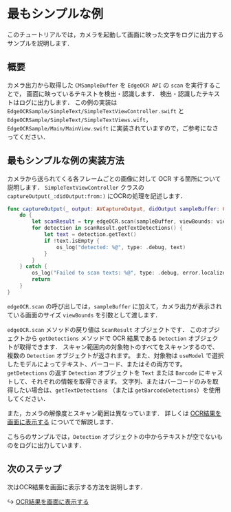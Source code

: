# 最もシンプルな例

このチュートリアルでは，カメラを起動して画面に映った文字をログに出力するサンプルを説明します．


## 概要
カメラ出力から取得した `CMSampleBuffer` を `EdgeOCR API` の `scan` を実行することで，
画面に映っているテキストを検出・認識します．
検出・認識したテキストはログに出力します．
この例の実装は
`EdgeOCRSample/SimpleText/SimpleTextViewController.swift` と
`EdgeOCRSample/SimpleText/SimpleTextViews.wift`，
`EdgeOCRSample/Main/MainView.swift`
に実装されていますので，ご参考になさってください．


## 最もシンプルな例の実装方法
カメラから送られてくる各フレームごとの画像に対して OCR する箇所について説明します．
`SimpleTextViewController` クラスの `captureOutput(_:didOutput:from:)` にOCRの処理を記述します．
```swift
func captureOutput(_ output: AVCaptureOutput, didOutput sampleBuffer: CMSampleBuffer, from connection: AVCaptureConnection) {
    do {
        let scanResult = try edgeOCR.scan(sampleBuffer, viewBounds: viewBounds)
        for detection in scanResult.getTextDetections() {
            let text = detection.getText()
            if !text.isEmpty {
                os_log("detected: %@", type: .debug, text)
            }
        }
    } catch {
        os_log("Failed to scan texts: %@", type: .debug, error.localizedDescription)
        return
    }
}
```

`edgeOCR.scan` の呼び出しでは，`sampleBuffer` に加えて，カメラ出力が表示されている画面のサイズ `viewBounds` を引数として渡します．

`edgeOCR.scan` メソッドの戻り値は `ScanResult` オブジェクトです．
このオブジェクトから `getDetections` メソッドで OCR 結果である `Detection` オブジェクトが取得できます．
スキャン範囲内の対象物トのすべてをスキャンするので、複数の `Detection` オブジェクトが返されます。
また、対象物は `useModel` で選択したモデルによってテキスト、バーコード、またはその両方です。
`getDetections` の返す `Detection` オブジェクトを `Text` または `Barcode` にキャストして、それぞれの情報を取得できます。
文字列、またはバーコードのみを取得したい場合は、`getTextDetections` （または `getBarcodeDetections`）を使用してください．

また，カメラの解像度とスキャン範囲は異なっています．
詳しくは [OCR結果を画面に表示する](06-boxes-overlay.md) についてで解説します．

こちらのサンプルでは，`Detection` オブジェクトの中からテキストが空でないものをログに出力しています．


## 次のステップ
次はOCR結果を画面に表示する方法を説明します．

↪️ [OCR結果を画面に表示する](06-boxes-overlay.md)
